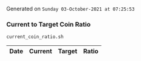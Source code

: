 Generated on `Sunday 03-October-2021 at 07:25:53`

### Current to Target Coin Ratio
`current_coin_ratio.sh`

Date|Current|Target|Ratio
---|---|---|---
